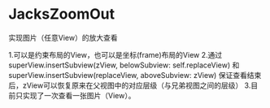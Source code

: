 # JacksZoomOut


实现图片（任意View）的放大查看

1.可以是约束布局的View，也可以是坐标(frame)布局的View
2.通过superView.insertSubview(zView, belowSubview: self.replaceView) 和 superView.insertSubview(replaceView, aboveSubview: zView)
保证查看结束后，zView可以恢复原来在父视图中的对应层级（与兄弟视图之间的层级）
3.目前只实现了一次查看一张图片（View）。


